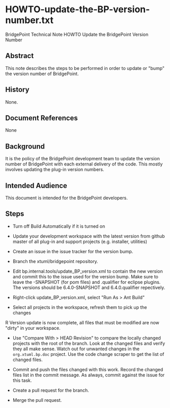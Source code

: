 # HOWTO-update-the-BP-version-number.txt


BridgePoint Technical Note
HOWTO Update the BridgePoint Version Number


Abstract
--------
This note describes the steps to be performed in order to update or "bump"
the version number of BridgePoint.

History
-------
None.

Document References
-------------------
None

Background
----------
It is the policy of the BridgePoint development team to update the version
number of BridgePoint with each external delivery of the code.  This mostly
involves updating the plug-in version numbers.

Intended Audience
-----------------
This document is intended for the BridgePoint developers.

Steps
-----

  - Turn off Build Automatically if it is turned on
  
  - Update your development workspace with the latest version from github master
   of all plug-in and support projects (e.g. installer, utilities)
   
  - Create an issue in the issue tracker for the version bump.
  
  - Branch the xtuml/bridgepoint repository.

  - Edit bp.internal.tools/update_BP_version.xml to contain the new version and
   commit this to the issue used for the version bump.  Make sure to leave the -SNAPSHOT (for pom files) and .qualifier for eclipse plugins.  The versions should be 6.4.0-SNAPSHOT and 6.4.0.qualifier repectively.
   
  - Right-click update_BP_version.xml, select "Run As > Ant Build"

  - Select all projects in the workspace, refresh them to pick up the changes
  
  R Version update is now complete, all files that must be modified are now
   "dirty" in your workspace.   

  - Use "Compare With > HEAD Revision" to compare the locally changed projects 
   with the root of the branch.  Look at the changed files and verify they all 
   make sense.  Watch out for unwanted changes in the `org.xtuml.bp.doc` project.
   Use the code change scraper to get the list of changed files.  

  - Commit and push the files changed with this work.  Record the changed files
   list in the commit message.  As always, commit against the issue for this
   task.

  - Create a pull request for the branch.

  - Merge the pull request.


